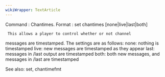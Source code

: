 ```yaml
---
wikiWrapper: TextArticle
---
```

Command : Chantimes.
Format  : set chantimes [none|live|last|both]

     This allows a player to control whether or not channel
messages are timestamped.  The settings are as follows:
	none:	nothing is timestamped
	live:	new messages are timestamped as they appear
	last:	messages in /last output are timestamped
	both:	both new messages, and messages in /last are 
		timestamped

See also: set, chantimefmt
